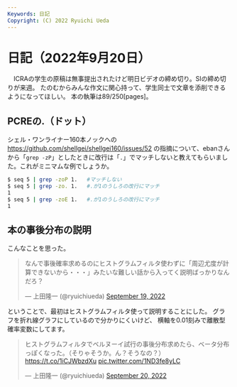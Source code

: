 ```yaml
---
Keywords: 日記
Copyright: (C) 2022 Ryuichi Ueda
---
```


# 日記（2022年9月20日）

　ICRAの学生の原稿は無事提出されたけど明日ビデオの締め切り。SIの締め切りが来週。
たのむからみんな作文に関心持って、学生同士で文章を添削できるようになってほしい。
本の執筆は89/250[pages]。


## PCREの.（ドット）

シェル・ワンライナー160本ノックへの https://github.com/shellgei/shellgei160/issues/52 の指摘について、ebanさんから「`grep -zP`」としたときに改行は「`.`」でマッチしないと教えてもらいました。これがミニマムな例でしょうか。


```bash
$ seq 5 | grep -zoP 1.   #マッチしない
$ seq 5 | grep -zo. 1.   #.が1のうしろの改行にマッチ
1
$ seq 5 | grep -zoE 1.   #.が1のうしろの改行にマッチ
1
```

## 本の事後分布の説明

こんなことを思った。

<blockquote class="twitter-tweet" data-partner="tweetdeck"><p lang="ja" dir="ltr">なんで事後確率求めるのにヒストグラムフィルタ使わずに「周辺尤度が計算できないから・・・」みたいな難しい話から入ってく説明ばっかりなんだろ？</p>&mdash; 上田隆一 (@ryuichiueda) <a href="https://twitter.com/ryuichiueda/status/1571973834311634944?ref_src=twsrc%5Etfw">September 19, 2022</a></blockquote>
<script async src="https://platform.twitter.com/widgets.js" charset="utf-8"></script>


ということで、最初はヒストグラムフィルタ使って説明することにした。
グラフを折れ線グラフにしているので分かりにくいけど、
横軸を0.01刻みで離散型確率変数にしてます。

<blockquote class="twitter-tweet" data-partner="tweetdeck"><p lang="ja" dir="ltr">ヒストグラムフィルタでベルヌーイ試行の事後分布求めたら、ベータ分布っぽくなった。（そりゃそうか。ん？そうなの？） <a href="https://t.co/1iCJWbzdXu">https://t.co/1iCJWbzdXu</a> <a href="https://t.co/1ND3fe8yLC">pic.twitter.com/1ND3fe8yLC</a></p>&mdash; 上田隆一 (@ryuichiueda) <a href="https://twitter.com/ryuichiueda/status/1572184616509014016?ref_src=twsrc%5Etfw">September 20, 2022</a></blockquote>
<script async src="https://platform.twitter.com/widgets.js" charset="utf-8"></script>


